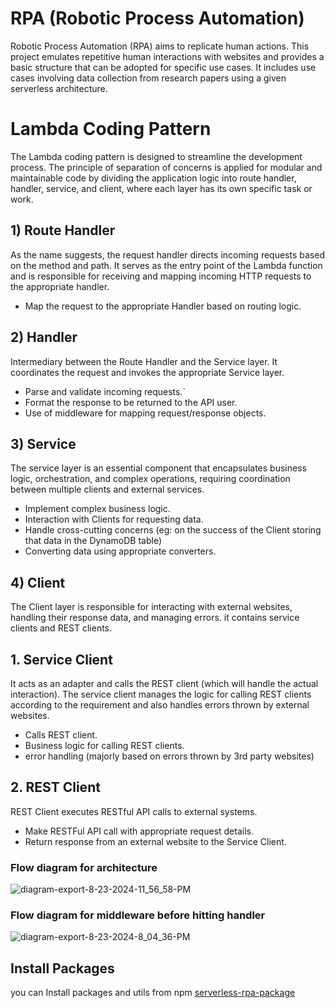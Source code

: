 # RPA (Robotic Process Automation)
Robotic Process Automation (RPA) aims to replicate human actions. This project emulates repetitive human interactions with websites and provides a basic structure that can be adopted for specific use cases. It includes use cases involving data collection from research papers using a given serverless architecture.  

# Lambda Coding Pattern 
The Lambda coding pattern is designed to streamline the development process. The principle of separation of concerns is applied for modular and maintainable code by dividing the application logic into route handler, handler, service, and client, where each layer has its own specific task or work.

## 1) Route Handler
As the name suggests, the request handler directs incoming requests based on the method and path. It serves as the entry point of the Lambda function and is responsible for receiving and mapping incoming HTTP requests to the appropriate handler.
  * Map the request to the appropriate Handler based on routing logic.
## 2) Handler
Intermediary between the Route Handler and the Service layer. It coordinates the request and invokes the appropriate Service layer. 
   * Parse and validate incoming requests.`
   * Format the response to be returned to the API user.
   * Use of middleware for mapping request/response objects.
## 3) Service
The service layer is an essential component that encapsulates business logic, orchestration, and complex operations, requiring coordination between multiple clients and external services.
   * Implement complex business logic.
   * Interaction with Clients for requesting data.
   * Handle cross-cutting concerns (eg: on the success of the Client storing that data in the DynamoDB table)
   * Converting data using appropriate converters.
## 4) Client
The Client layer is responsible for interacting with external websites, handling their response data, and managing errors. it contains service clients and REST clients.
   ## 1. Service Client
   It acts as an adapter and calls the REST client (which will handle the actual interaction). The service client manages the logic for calling REST clients according to the requirement and also handles errors thrown by external websites.
   * Calls REST client.
   * Business logic for calling REST clients. 
   * error handling (majorly based on errors thrown by 3rd party websites)
   ## 2. REST Client
   REST Client executes RESTful API calls to external systems.
   * Make RESTFul API call with appropriate request details.
   * Return response from an external website to the Service Client.

### Flow diagram for architecture
![diagram-export-8-23-2024-11_56_58-PM](https://github.com/user-attachments/assets/8772470c-2775-4c30-8a19-16b8a28b2d02)

### Flow diagram for middleware before hitting handler
![diagram-export-8-23-2024-8_04_36-PM](https://github.com/user-attachments/assets/8647fc40-6897-4866-b176-75fddfb8963a)


## Install Packages
you can Install packages and utils from npm [serverless-rpa-package](https://www.npmjs.com/package/serverless-rpa-package)
